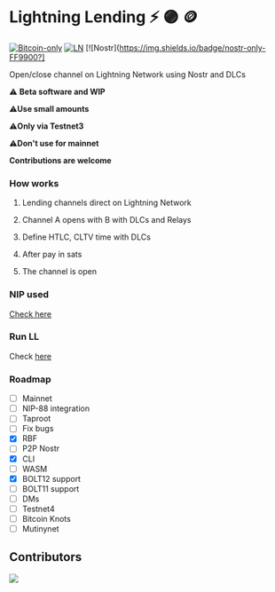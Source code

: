 # Lightning Lending :zap: 🟣 🪙

[![Bitcoin-only](https://img.shields.io/badge/bitcoin-only-FF9900?logo=bitcoin)](https://twentyone.world)
[![LN](https://img.shields.io/badge/lightning-792EE5?logo=lightning)](https://upload.wikimedia.org/wikipedia/commons/thumb/5/5a/Lightning_Network.svg/2048px-Lightning_Network.svg.png)
[![Nostr](https://img.shields.io/badge/nostr-only-FF9900?]

Open/close channel on Lightning Network using Nostr and DLCs

 ⚠️ **Beta software and WIP**
 
 ⚠️**Use small amounts**

 ⚠️**Only via Testnet3**

 ⚠️**Don't use for mainnet**

 **Contributions are welcome**
 
### How works

1. Lending channels direct on Lightning Network

2. Channel A opens with B with DLCs and Relays

3. Define HTLC, CLTV time with DLCs

4. After pay in sats

5. The channel is open

### NIP used

[Check here](https://github.com/AreaLayer/NIP-xxx)

### Run LL

Check [here](https://github.com/AreaLayer/Lightning-Lending/blob/main/doc/run.md)

### Roadmap

- [ ] Mainnet
- [ ] NIP-88 integration
- [ ] Taproot
- [ ] Fix bugs
- [x] RBF
- [ ] P2P Nostr
- [X] CLI
- [ ] WASM
- [x] BOLT12 support
- [ ] BOLT11 support
- [ ] DMs
- [ ] Testnet4
- [ ] Bitcoin Knots
- [ ] Mutinynet

## Contributors

<a align="center" href="https://github.com/AreaLayer/Lightning-Lending/graphs/contributors">
  <img src="https://contrib.rocks/image?repo=FrostDevKit/javascript-frost" />
</a>
